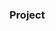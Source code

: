 ### Project














































































































































         









        





 































